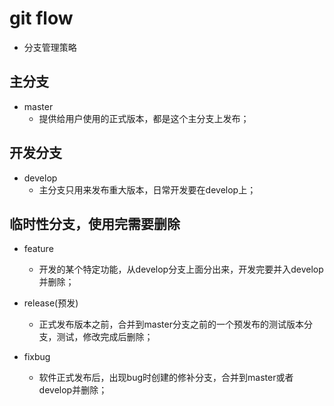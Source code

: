 # git flow

* 分支管理策略

## 主分支

* master
  - 提供给用户使用的正式版本，都是这个主分支上发布；

## 开发分支

* develop
  - 主分支只用来发布重大版本，日常开发要在develop上；

## 临时性分支，使用完需要删除

* feature
  - 开发的某个特定功能，从develop分支上面分出来，开发完要并入develop并删除；

* release(预发)
  - 正式发布版本之前，合并到master分支之前的一个预发布的测试版本分支，测试，修改完成后删除；

* fixbug
  - 软件正式发布后，出现bug时创建的修补分支，合并到master或者develop并删除；